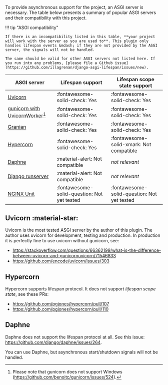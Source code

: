 To provide asynchronous support for the project, an ASGI server is necessary. The table below presents a summary of popular ASGI servers and their compatibility with this project.

!!! tip "ASGI compatibility"

    If there is an incompatibility listed in this table, **your project will work with the server as you are used to**. This plugin only handles lifespan events &mdash; if they are not provided by the ASGI server, the signals will not be handled.

    The same should be valid for other ASGI servers not listed here. If you run into any problems, [please file a Github issue](https://github.com/illagrenan/django-asgi-lifespan/issues/new).

| ASGI server                                                                                        | Lifespan support                            | Lifespan scope state support             |
|----------------------------------------------------------------------------------------------------|---------------------------------------------|------------------------------------------|
| [Uvicorn](https://github.com/encode/uvicorn)                                                       | :fontawesome-solid-check: Yes               | :fontawesome-solid-check: Yes            |
| [gunicorn with UvicornWorker](https://www.uvicorn.org/deployment/#gunicorn)[^1]                    | :fontawesome-solid-check: Yes               | :fontawesome-solid-check: Yes            |
| [Granian](https://github.com/emmett-framework/granian)                                             | :fontawesome-solid-check: Yes               | :fontawesome-solid-check: Yes            |
| [Hypercorn](https://github.com/pgjones/hypercorn)                                                  | :fontawesome-solid-check: Yes               | :fontawesome-solid-xmark: Not compatible |
| [Daphne](https://github.com/django/daphne)                                                         | :material-alert: Not compatible             | _not relevant_                           |
| [Django runserver](https://docs.djangoproject.com/en/dev/ref/django-admin/#django-admin-runserver) | :material-alert: Not compatible             | _not relevant_                           |
| [NGINX Unit](https://github.com/nginx/unit)       | :fontawesome-solid-question: Not yet tested | :fontawesome-solid-question: Not yet tested                           |

[^1]: Please note that gunicorn does not support Windows (<https://github.com/benoitc/gunicorn/issues/524>).

## Uvicorn :material-star:

Uvicorn is the most tested ASGI server by the author of this plugin. The author uses uvicorn for development, testing and production. In production it is perfectly fine to use uvicorn without gunicorn, see:

* <https://stackoverflow.com/questions/66362199/what-is-the-difference-between-uvicorn-and-gunicornuvicorn/71546833>
* <https://github.com/encode/uvicorn/issues/303>

## Hypercorn

Hypercorn supports lifespan protocol. It does not support _lifespan scope state_, see these PRs:

* <https://github.com/pgjones/hypercorn/pull/107>
* <https://github.com/pgjones/hypercorn/pull/110>

## Daphne

Daphne does not support the lifespan protocol at all. See this issue: <https://github.com/django/daphne/issues/264>.

You can use Daphne, but asynchronous start/shutdown signals will not be handled.
